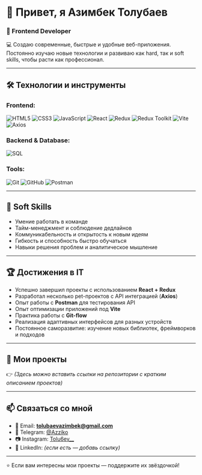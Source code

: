 # 👋 Привет, я Азимбек Толубаев  

### 🚀 Frontend Developer  

💻 Создаю современные, быстрые и удобные веб-приложения. Постоянно изучаю новые технологии и развиваю как hard, так и soft skills, чтобы расти как профессионал.  

---

## 🛠️ Технологии и инструменты  

### Frontend:
![HTML5](https://img.shields.io/badge/-HTML5-E34F26?style=for-the-badge&logo=html5&logoColor=white)
![CSS3](https://img.shields.io/badge/-CSS3-1572B6?style=for-the-badge&logo=css3&logoColor=white)
![JavaScript](https://img.shields.io/badge/-JavaScript-F7DF1E?style=for-the-badge&logo=javascript&logoColor=black)
![React](https://img.shields.io/badge/-React-61DAFB?style=for-the-badge&logo=react&logoColor=black)
![Redux](https://img.shields.io/badge/-Redux-764ABC?style=for-the-badge&logo=redux&logoColor=white)
![Redux Toolkit](https://img.shields.io/badge/-Redux%20Toolkit-593D88?style=for-the-badge&logo=redux&logoColor=white)
![Vite](https://img.shields.io/badge/-Vite-646CFF?style=for-the-badge&logo=vite&logoColor=white)
![Axios](https://img.shields.io/badge/-Axios-5A29E4?style=for-the-badge&logo=axios&logoColor=white)

### Backend & Database:
![SQL](https://img.shields.io/badge/-SQL-336791?style=for-the-badge&logo=postgresql&logoColor=white)

### Tools:
![Git](https://img.shields.io/badge/-Git-F05032?style=for-the-badge&logo=git&logoColor=white)
![GitHub](https://img.shields.io/badge/-GitHub-181717?style=for-the-badge&logo=github&logoColor=white)
![Postman](https://img.shields.io/badge/-Postman-FF6C37?style=for-the-badge&logo=postman&logoColor=white)

---

## 🌱 Soft Skills  
- Умение работать в команде  
- Тайм-менеджмент и соблюдение дедлайнов  
- Коммуникабельность и открытость к новым идеям  
- Гибкость и способность быстро обучаться  
- Навыки решения проблем и аналитическое мышление  

---

## 🏆 Достижения в IT  
- Успешно завершил проекты с использованием **React + Redux**  
- Разработал несколько pet-проектов с API интеграцией (**Axios**)  
- Опыт работы с **Postman** для тестирования API  
- Опыт оптимизации приложений под **Vite**  
- Практика работы с **Git-flow**  
- Реализация адаптивных интерфейсов для разных устройств  
- Постоянное саморазвитие: изучение новых библиотек, фреймворков и подходов  

---

## 📂 Мои проекты  
👉 *(Здесь можно вставить ссылки на репозитории с кратким описанием проектов)*  

---

## 📫 Связаться со мной  
- 📧 Email: **tolubaevazimbek@gmail.com**  
- 💬 Telegram: [@Azziko](https://t.me/Azziko)  
- 📷 Instagram: [Tolu6ev__](https://instagram.com/Tolu6ev__)  
- 💼 LinkedIn: *(если есть — добавь ссылку)*  

---

⭐️ Если вам интересны мои проекты — поддержите их звёздочкой!
